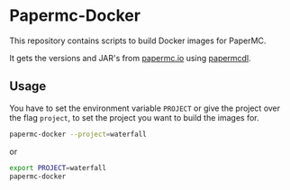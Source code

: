 # Papermc-Docker

This repository contains scripts to build Docker images for PaperMC.

It gets the versions and JAR's from [papermc.io](https://papermc.io)
using [papermcdl](https://github.com/jonas-be/papermcdl).

## Usage

You have to set the environment variable `PROJECT` or give the project over the flag `project`,
to set the project you want to build the images for.

````bash
papermc-docker --project=waterfall
````

or

````bash
export PROJECT=waterfall
papermc-docker
````
